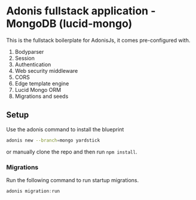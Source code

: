 # Adonis fullstack application - MongoDB (lucid-mongo)

This is the fullstack boilerplate for AdonisJs, it comes pre-configured with.

1. Bodyparser
2. Session
3. Authentication
4. Web security middleware
5. CORS
6. Edge template engine
7. Lucid Mongo ORM
8. Migrations and seeds

## Setup

Use the adonis command to install the blueprint

```bash
adonis new --branch=mongo yardstick
```

or manually clone the repo and then run `npm install`.


### Migrations

Run the following command to run startup migrations.

```js
adonis migration:run
```
